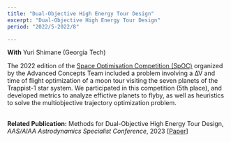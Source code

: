 ```yaml
---
title: "Dual-Objective High Energy Tour Design"
excerpt: "Dual-Objective High Energy Tour Design"
period: "2022/5-2022/8"

---
```

**With**  Yuri Shimane (Georgia Tech)  <br>

The 2022 edition of the <a href='https://www.esa.int/gsp/ACT/projects/gecco-2022-competition/'>Space Optimisation Competition (SpOC)</a> organized by the Advanced Concepts Team included a problem involving a ∆V and time of flight optimization of a moon tour visiting the seven planets of the Trappist-1 star system. We participated in this competition (5th place), and developed metrics to analyze effictive planets to flyby, as well as heuristics to solve the multiobjective trajectory optimization problem. <br><br>

**Related Publication:** Methods for Dual-Objective High Energy Tour Design, *AAS/AIAA Astrodynamics Specialist Conference*, 2023 [[Paper](https://www.dropbox.com/scl/fi/n7kf8ohdq3q3a7ukw2u79/AAS_202308_gecco_spoc1.pdf?rlkey=1nvdlpd1sqvxq37554msyba6p&dl=0)]